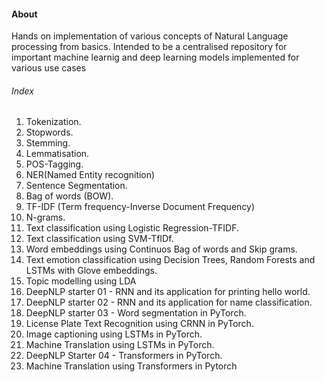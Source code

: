 #### About
Hands on implementation of various concepts of Natural Language processing from basics. Intended to be a centralised repository for important machine learnig and deep learning models implemented for various use cases

###### Index
1. Tokenization.
2. Stopwords.
3. Stemming.
4. Lemmatisation.
5. POS-Tagging.
6. NER(Named Entity recognition)
7. Sentence Segmentation.
8. Bag of words (BOW).
9. TF-IDF (Term frequency-Inverse Document Frequency)
10. N-grams.
11. Text classification using Logistic Regression-TFIDF.
12. Text classification using SVM-TfIDf.
13. Word embeddings using Continuos Bag of words and Skip grams.
14. Text emotion classification using Decision Trees, Random Forests and LSTMs with Glove embeddings.
15. Topic modelling using LDA
16. DeepNLP starter 01 - RNN and its application for printing hello world.
17. DeepNLP starter 02 - RNN and its application for name classification.
18. DeepNLP starter 03 - Word segmentation in PyTorch.
19. License Plate Text Recognition using CRNN in PyTorch.
20. Image captioning using LSTMs in PyTorch.
21. Machine Translation using LSTMs in PyTorch.
22. DeepNLP Starter 04 - Transformers in PyTorch.
23. Machine Translation using Transformers in Pytorch
